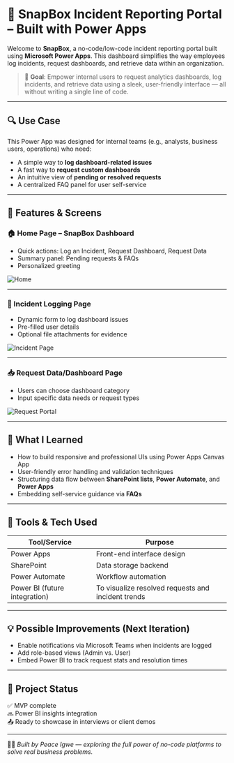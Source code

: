 # 🚨 SnapBox Incident Reporting Portal – Built with Power Apps

Welcome to **SnapBox**, a no-code/low-code incident reporting portal built using **Microsoft Power Apps**. This dashboard simplifies the way employees log incidents, request dashboards, and retrieve data within an organization.

> 📌 **Goal**: Empower internal users to request analytics dashboards, log incidents, and retrieve data using a sleek, user-friendly interface — all without writing a single line of code.

---

## 🔍 Use Case

This Power App was designed for internal teams (e.g., analysts, business users, operations) who need:

- A simple way to **log dashboard-related issues**
- A fast way to **request custom dashboards**
- An intuitive view of **pending or resolved requests**
- A centralized FAQ panel for user self-service

---

## 🧱 Features & Screens

### 🏠 Home Page – SnapBox Dashboard
- Quick actions: Log an Incident, Request Dashboard, Request Data
- Summary panel: Pending requests & FAQs
- Personalized greeting

![Home](./Home%20page%20Request%20Portal.png)

---

### 📝 Incident Logging Page
- Dynamic form to log dashboard issues
- Pre-filled user details
- Optional file attachments for evidence

![Incident Page](./Incident%20Page.png)

---

### 📥 Request Data/Dashboard Page
- Users can choose dashboard category
- Input specific data needs or request types

![Request Portal](./Request%20portal.png)

---

## 🧠 What I Learned

- How to build responsive and professional UIs using Power Apps Canvas App
- User-friendly error handling and validation techniques
- Structuring data flow between **SharePoint lists**, **Power Automate**, and **Power Apps**
- Embedding self-service guidance via **FAQs**

---

## 🔧 Tools & Tech Used

| Tool/Service | Purpose |
|--------------|---------|
| Power Apps   | Front-end interface design |
| SharePoint   | Data storage backend |
| Power Automate | Workflow automation |
| Power BI (future integration) | To visualize resolved requests and incident trends |

---

## 💡 Possible Improvements (Next Iteration)

- Enable notifications via Microsoft Teams when incidents are logged
- Add role-based views (Admin vs. User)
- Embed Power BI to track request stats and resolution times

---

## 📌 Project Status

✅ MVP complete  
🔜 Power BI insights integration  
📤 Ready to showcase in interviews or client demos

---

👩‍💻 _Built by Peace Igwe — exploring the full power of no-code platforms to solve real business problems._
